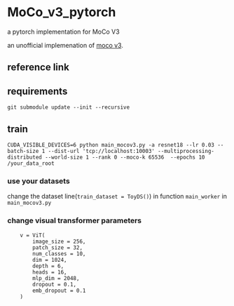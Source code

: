 # MoCo_v3_pytorch
a pytorch implementation for MoCo V3

an unofficial implemenation of [moco v3](https://arxiv.org/pdf/2104.02057.pdf).

## reference link



## requirements

```
git submodule update --init --recursive
```

## train

```
CUDA_VISIBLE_DEVICES=6 python main_mocov3.py -a resnet18 --lr 0.03 --batch-size 1 --dist-url 'tcp://localhost:10003' --multiprocessing-distributed --world-size 1 --rank 0 --moco-k 65536  --epochs 10 /your_data_root
```

### use your datasets

change the dataset line(`train_dataset = ToyDS()`) in function `main_worker` in `main_mocov3.py`

### change visual transformer parameters

```
    v = ViT(
        image_size = 256,
        patch_size = 32,
        num_classes = 10,
        dim = 1024,
        depth = 6,
        heads = 16,
        mlp_dim = 2048,
        dropout = 0.1,
        emb_dropout = 0.1
    )
```

